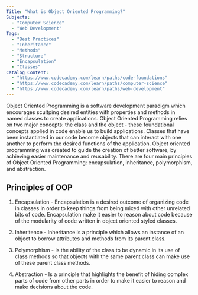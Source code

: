 ```yaml
---
Title: "What is Object Oriented Programming?"
Subjects:
  - "Computer Science"
  - "Web Development"
Tags:
  - "Best Practices"
  - "Inheritance"
  - "Methods"
  - "Structure"
  - "Encapsulation"
  - "Classes"
Catalog Content:
  - "https://www.codecademy.com/learn/paths/code-foundations"
  - "https://www.codecademy.com/learn/paths/computer-science"
  - "https://www.codecademy.com/learn/paths/web-development"
---
```


Object Oriented Programming is a software development paradigm which encourages scultping desired entities with properties and methods in named classes to create applications. Object Oriented Programming relies on two major concepts: the class and the object - these foundational concepts applied in code enable us to build applications. Classes that have been instantiated in our code become objects that can interact with one another to perform the desired functions of the application. Object oriented programming was created to guide the creation of better software, by achieving easier maintenance and reusability. There are four main principles of Object Oriented Programming: encapsulation, inheritance, polymorphism, and abstraction. 


## Principles of OOP 

1) Encapsulation - Encapsulation is a desired outcome of organizing code in classes in order to keep things from being mixed with other unrelated bits of code. Encapsulation make it easier to reason about code because of the modularity of code written in object oriented styled classes. 

2) Inheritence - Inheritance is a principle which allows an instance of an object to borrow attributes and methods from its parent class.  

3) Polymorphism - Is the ability of the class to be dynamic in its use of class methods so that objects with the same parent class can make use of these parent class methods.

4) Abstraction - Is a principle that highlights the benefit of hiding complex parts of code from other parts in order to make it easier to reason and make decisions about the code.

